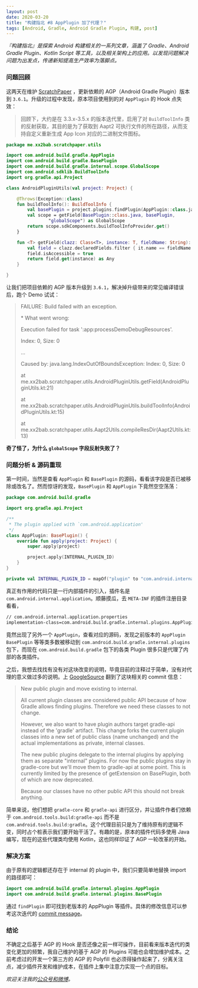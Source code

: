 ```yaml
---
layout: post
date: 2020-03-20
title: "构建指北 #8 AppPlugin 加了代理？"
tags: [Android, Gradle, Android Gradle Plugin, 构建, post]
---
```


*『构建指北』是探索 Android 构建相关的一系列文章，涵盖了 Gradle、Android Gradle Plugin、Kotlin Script 等工具，以及相关架构上的应用。以发现问题解决问题为出发点，传递新知提高生产效率为落脚点。*

### 问题回顾

这两天在维护 [ScratchPaper](https://github.com/2BAB/ScratchPaper) ，更新依赖的 AGP（Android Gradle Plugin）版本到 `3.6.1`。升级的过程中发现，原本项目使用到的对 `AppPlugin` 的 Hook 点失效：

> 回顾下，大约是在 3.3.x-3.5.x 的版本迭代里，启用了对 `BuildToolInfo` 类的反射获取，其目的是为了获取到 Aapt2 可执行文件的所在路径，从而支持自定义重新生成 App Icon 对应的二进制文件图标。

``` kotlin
package me.xx2bab.scratchpaper.utils

import com.android.build.gradle.AppPlugin
import com.android.build.gradle.BasePlugin
import com.android.build.gradle.internal.scope.GlobalScope
import com.android.sdklib.BuildToolInfo
import org.gradle.api.Project

class AndroidPluginUtils(val project: Project) {

    @Throws(Exception::class)
    fun buildToolInfo(): BuildToolInfo {
        val basePlugin = project.plugins.findPlugin(AppPlugin::class.java) as BasePlugin<*>
        val scope = getField(BasePlugin::class.java, basePlugin,
                "globalScope") as GlobalScope
        return scope.sdkComponents.buildToolInfoProvider.get()
    }

    fun <T> getField(clazz: Class<T>, instance: T, fieldName: String): Any {
        val field = clazz.declaredFields.filter { it.name == fieldName }[0]
        field.isAccessible = true
        return field.get(instance) as Any
    }

}
```

让我们把项目依赖的 AGP 版本升级到 `3.6.1`，解决掉升级带来的常见编译错误后，跑个 Demo 试试：

> FAILURE: Build failed with an exception.
>
> \* What went wrong:
> 
> Execution failed for task ':app:processDemoDebugResources'.
> 
> Index: 0, Size: 0
> 
> ...
> 
> Caused by: java.lang.IndexOutOfBoundsException: Index: 0, Size: 0
> 
>   at me.xx2bab.scratchpaper.utils.AndroidPluginUtils.getField(AndroidPluginUtils.kt:21)
> 
>   at me.xx2bab.scratchpaper.utils.AndroidPluginUtils.buildToolInfo(AndroidPluginUtils.kt:15)
> 
>   at me.xx2bab.scratchpaper.utils.Aapt2Utils.compileResDir(Aapt2Utils.kt:13)

**奇了怪了，为什么 `globalScope` 字段反射失败了？**

### 问题分析 & 源码重现

第一时间，当然是查看 `AppPlugin` 和 `BasePlugin` 的源码，看看该字段是否已被移除或改名了。然而惊讶的发现，`BasePlugin` 和 `AppPlugin` 下竟然空空荡荡：

``` kotlin
package com.android.build.gradle

import org.gradle.api.Project

/**
 * The plugin applied with `com.android.application'
 */
class AppPlugin: BasePlugin() {
    override fun apply(project: Project) {
        super.apply(project)

        project.apply(INTERNAL_PLUGIN_ID)
    }
}

private val INTERNAL_PLUGIN_ID = mapOf("plugin" to "com.android.internal.application")
```

真正有作用的代码只是一行内部插件的引入，插件名是 `com.android.internal.application`。顺藤摸瓜，去 `META-INF` 的插件注册目录看看，

``` xml
// com.android.internal.application.properties
implementation-class=com.android.build.gradle.internal.plugins.AppPlugin
```

竟然出现了另外一个 `AppPlugin`，查看对应的源码，发现之前版本的 `AppPlugin` `BasePlugin` 等等类多数被移动到 `com.android.build.gradle.internal.plugins` 包下，而现在 `com.android.build.gradle` 包下的各类 Plugin 很多只是代理了内部的各类插件。

之后，我想去找找有没有对这块改变的说明，毕竟目前的注释过于简单，没有对代理的意义做过多的说明。上 [GoogleSource](https://android.googlesource.com/platform/tools/base/+/ecdfaee5fbdfa69e82bb9266b6742d9c3db27880) 翻到了这块相关的 commit 信息：

> New public plugin and move existing to internal.
>
> All current plugin classes are considered public API
because of how Gradle allows finding plugins. Therefore
we need these classes to not change.
>
> However, we also want to have plugin authors target gradle-api
instead of the 'gradle' artifact. This change forks the current
plugin classes into a new set of public class (name unchanged)
and the actual implementations as private, internal classes.
> 
> The new public plugins delegate to the internal plugins
by applying them as separate "internal" plugins. For now
the public plugins stay in gradle-core but we'll move them
to gradle-api at some point. This is currently limited by
the presence of getExtension on BasePlugin, both of which are
now deprecated.
> 
> Because our classes have no other public API this should not
break anything.

简单来说，他们想把 `gradle-core` 和 `gradle-api` 进行区分，并让插件作者们依赖于 `com.android.tools.build:gradle-api` 而不是 `com.android.tools.build:gradle`。这个代理目前只是为了维持原有的逻辑不变，同时占个桩表示我们要开始干活了。有趣的是，原本的插件代码多使用 Java 编写，现在的这些代理类均使用 Kotlin，这也同样印证了 AGP 一轮改革的开始。

### 解决方案

由于原有的逻辑都还存在于 internal 的 plugin 中，我们只要简单地替换 import 的路径即可：

``` kotlin
import com.android.build.gradle.internal.plugins.AppPlugin
import com.android.build.gradle.internal.plugins.BasePlugin
```

通过 `findPlugin` 即可找到老版本的 AppPlugin 等插件。具体的修改信息可以参考这次迭代的 [commit message](https://github.com/2BAB/ScratchPaper/commit/17f3e83615ca95104b735f6c541ac65df8e4962c)。

### 结论

不确定之后基于 AGP 的 Hook 是否还像之前一样可操作，目前看来版本迭代的类变化更加的频繁，我自己维护的基于 AGP 的 Plugins 可能也会增加维护成本。之前考虑过的开发一个第三方的 AGP 的 Polyfill 也必须得操作起来了，分离关注点，减少插件开发和维护成本，在插件上集中注意力实现一个点的目标。

*欢迎关注我的[公众号和微博](/about)。*

